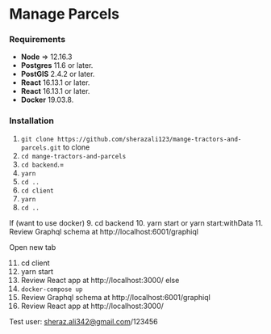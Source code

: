 # Manage Parcels

### Requirements

* **Node** => 12.16.3
* **Postgres** 11.6 or later.
* **PostGIS** 2.4.2 or later. 
* **React** 16.13.1 or later.
* **React** 16.13.1 or later.
* **Docker** 19.03.8.


### Installation

1. `git clone https://github.com/sherazali123/mange-tractors-and-parcels.git` to clone
2. `cd mange-tractors-and-parcels`
3. `cd backend`.=
4. `yarn`
5. `cd ..`
6. `cd client`
7. `yarn`
8. `cd ..`

If (want to use docker)
  9. cd backend
  10. yarn start or yarn start:withData
  11. Review Graphql schema at http://localhost:6001/graphiql

  Open new tab

  11. cd client
  12. yarn start
  13. Review React app at http://localhost:3000/
else
  9. `docker-compose up`
  10. Review Graphql schema at http://localhost:6001/graphiql
  11. Review React app at http://localhost:3000/
  
Test user: sheraz.ali342@gmail.com/123456
